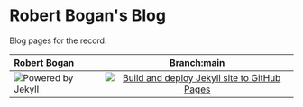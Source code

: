 # Robert Bogan's Blog

Blog pages for the record.

| Robert Bogan |  Branch:main  |
|:---| :----: |
| ![Powered by Jekyll](https://img.shields.io/badge/Powered_by-Jekyll-blue.svg) | [![Build and deploy Jekyll site to GitHub Pages](https://github.com/robert-bogan/myblog/actions/workflows/github-pages.yml/badge.svg)](https://github.com/robert-bogan/myblog/actions/workflows/github-pages.yml) |

